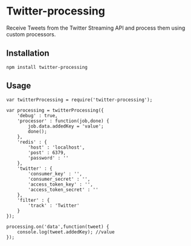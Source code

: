 Twitter-processing
===========

Receive Tweets from the Twitter Streaming API and process them using custom processors.


Installation
---------------
    npm install twitter-processing


Usage
---------------

    var twitterProcessing = require('twitter-processing');
    
	var processing = twitterProcessing({
		'debug' : true,
		'processor' : function(job,done) {
			job.data.addedKey = 'value';
			done();
		},
		'redis' : {
			'host' : 'localhost',
			'post' : 6379,
			'password' : ''
		},
		'twitter' : {
			'consumer_key' : '',
			'consumer_secret' : '',
			'access_token_key' : '',
			'access_token_secret' : ''
		},
		'filter' : {
			'track' : 'Twitter'
		}
	});

	processing.on('data',function(tweet) {
		console.log(tweet.addedKey); //value
	});
